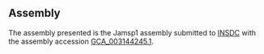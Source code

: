 

Assembly
--------

The assembly presented is the Jamsp1 assembly submitted to
[INSDC](http://www.insdc.org) with the assembly accession
[GCA\_003144245.1](http://www.ebi.ac.uk/ena/data/view/GCA_003144245.1).
